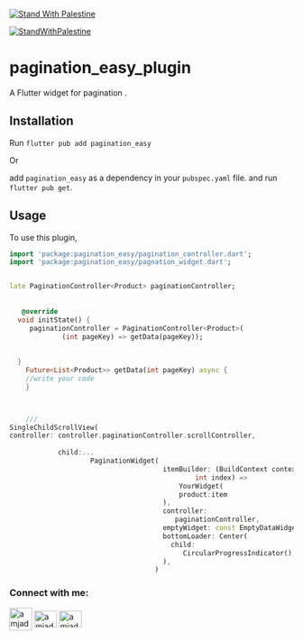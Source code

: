 [![Stand With Palestine](https://raw.githubusercontent.com/TheBSD/StandWithPalestine/main/banner-no-action.svg)](https://TheBSD.github.io/StandWithPalestine/)

[![StandWithPalestine](https://raw.githubusercontent.com/TheBSD/StandWithPalestine/main/badges/StandWithPalestine.svg)](https://github.com/TheBSD/StandWithPalestine/blob/main/docs/README.md)


# pagination_easy_plugin


A  Flutter widget for pagination .
## Installation

Run `flutter pub add pagination_easy`

Or

add `pagination_easy` as a dependency in your `pubspec.yaml` file. and run `flutter pub get`.

## Usage

To use this plugin,

```dart
import 'package:pagination_easy/pagination_controller.dart';
import 'package:pagination_easy/pagnation_widget.dart';


late PaginationController<Product> paginationController;
  
  
   @override
  void initState() {
     paginationController = PaginationController<Product>(
             (int pageKey) => getData(pageKey));
        
    
  }
    Future<List<Product>> getData(int pageKey) async {
    //write your code
    }



    ///
SingleChildScrollView(
controller: controller.paginationController.scrollController,
          
            child:...
                    PaginationWidget(
                                      itemBuilder: (BuildContext context, item,
                                              int index) =>
                                          YourWidget(
                                          product:item
                                      ),
                                      controller:
                                         paginationController,
                                      emptyWidget: const EmptyDataWidget(),
                                      bottomLoader: Center(
                                        child:
                                           CircularProgressIndicator(),
                                      ),
                                    )

```


<h3 align="left">Connect with me:</h3>
<p align="left">

<a  href="https://t.me/Mobile_AppDeveloper" target="_blank"><img align="center"                                                                src="https://user-images.githubusercontent.com/83473041/208145434-4c4a9444-5d3f-4ca0-958c-8e72cb0b6e34.svg" alt="amjad_alhetary" height="40" width="40"/></a>
<a  href="https://www.linkedin.com/in/amjed-hitari-883aab180/" target="_blank"><img align="center" src="https://raw.githubusercontent.com/rahuldkjain/github-profile-readme-generator/master/src/images/icons/Social/linked-in-alt.svg" alt="amjad_alhetary" height="30" width="40" /></a>
<a  href="https://wa.me/967776399500" target="_blank"><img align="center" src="https://user-images.githubusercontent.com/83473041/208144638-45efc918-bb84-493b-8bc9-d80316b24aad.svg" alt="amjad_alhetary" height="30" width="40" /></a>
